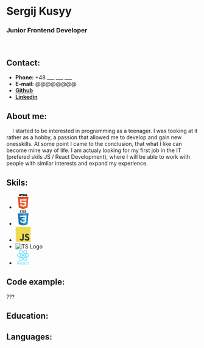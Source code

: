 # Sergij Kusyy
### Junior Frontend Developer   
<br>  

## Contact: 
- **Phone:** +48 ___ ___ ___ 
- **E-mail:** @@@@@@@@ 
- [**Github**](https://github.com/SAK74)
- [**Linkedin**](https://www.linkedin.com/in/serhiy-kusyy/)  

## About me:  
&nbsp;&nbsp;&nbsp;&nbsp;I started to be interested in programming as a teenager. I was tooking
at it rather as a hobby, a passion that allowed me to develop and gain
new onesskills. At some point I came to the conclusion, that what I like
can become mine way of life. I am actualy looking for my first job in the
IT (prefered skils JS / React Development), where I will be able to
work with people with similar interests and expand my experience.
  
## Skils:  
- <img src="https://raw.githubusercontent.com/devicons/devicon/master/icons/html5/html5-original-wordmark.svg" alt="HTML Logo" width="40"/>
- <img src="https://raw.githubusercontent.com/devicons/devicon/master/icons/css3/css3-original-wordmark.svg" alt="CSS Logo" width="40"/>  
- <img src="https://raw.githubusercontent.com/devicons/devicon/master/icons/javascript/javascript-original.svg" alt="JS Logo" width="40"/>  
- <img src="https://upload.wikimedia.org/wikipedia/commons/4/4c/Typescript_logo_2020.svg" alt="TS Logo" width="40"/>
- <img src="https://raw.githubusercontent.com/devicons/devicon/master/icons/react/react-original-wordmark.svg" alt="React Logo" width="40"/>  

## Code example:  
???  
## Education:  
## Languages:  
